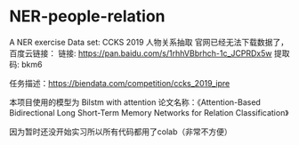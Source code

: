 # NER-people-relation
A NER exercise
Data set: CCKS 2019 人物关系抽取
官网已经无法下载数据了，百度云链接：
链接: https://pan.baidu.com/s/1rhhVBbrhch-1c_JCPRDx5w 提取码: bkm6 

任务描述：https://biendata.com/competition/ccks_2019_ipre

本项目使用的模型为 Bilstm with attention 论文名称：《Attention-Based Bidirectional Long Short-Term Memory Networks for Relation Classification》

因为暂时还没开始实习所以所有代码都用了colab（非常不方便）

